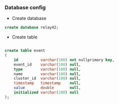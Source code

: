 ### Database config
- Create database
```sql
create database relay42;
```
- Create table
```sql

create table event
(
    id          varchar(100) not nullprimary key,
    event_id    varchar(100) null,
    type        varchar(100) null,
    name        varchar(100) null,
    cluster_id  varchar(100) null,
    timestamp   timestamp    null,
    value       double       null,
    initialized varchar(100) null
);


```